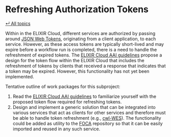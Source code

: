 # Refreshing Authorization Tokens

[&#8629; All topics][topics-overview]

Within in the ELIXIR Cloud, different services are authorized by passing around
[JSON Web Tokens][jwt], originating from a client application, to each service.
However, as these access tokens are typically short-lived and may expire before
a workflow run is completed, there is a need to handle the refreshment of
expired tokens. The [ELIXIR Cloud AAI guidelines][aai-guidelines] propose a
design for the token flow within the ELIXIR Cloud that includes the refreshment
of tokens by clients that received a response that indicates that a token may
be expired. However, this functionality has not yet been implemented.

Tentative outline of work packages for this subproject:

1. Read the [ELIXIR Cloud AAI guidelines][aai-guidelines] to familiarize
  yourself with the proposed token flow required for refreshing tokens.
2. Design and implement a generic solution that can be integrated into various
  services that act as clients for other services and therefore must be able
  to handle token refreshment (e.g., [cwl-WES][cwl-wes]). The functionality
  could be added as utility to the [FOCA][foca] repository so that it can be
  easily imported and reused in any such service.

[aai-guidelines]: <https://github.com/elixir-cloud-aai/elixir-aai-guidelines>
[cwl-wes]: <https://github.com/elixir-cloud-aai/cwl-WES>
[foca]: <https://github.com/elixir-cloud-aai/foca>
[jwt]: <https://jwt.io/>
[topics-overview]: ../README.md#topics
